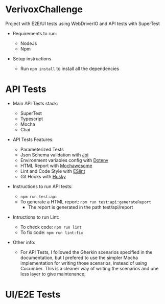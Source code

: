 # VerivoxChallenge
Project with E2E/UI tests using WebDriverIO and API tests with SuperTest

* Requirements to run:
    * NodeJs
    * Npm

* Setup instructions
    * Run ```npm install``` to install all the dependencies


# API Tests

* Main API Tests stack:
    * SuperTest
    * Typescript
    * Mocha
    * Chai

* API Tests Features:
    * Parameterized Tests
    * Json Schema validation with [Joi](https://joi.dev/) 
    * Environment variables config with [Dotenv](https://github.com/motdotla/dotenv)
    * HTML Report with [Mochawesome](https://github.com/adamgruber/mochawesome)
    * Lint and Code Style with [ESlint](https://eslint.org/)
    * Git Hooks with [Husky](https://github.com/typicode/husky)


* Instructions to run API tests:
    * ```npm run test:api ```
    * To generate a HTML report: ```npm run test:api:generateReport```
        * The report is generated in the path test/api/report

* Intructions to run Lint:
    * To check code: ```npm run lint```
    * To fix code: ```npm run lint:fix```

* Other info:
    * For API Tests, I followed the Gherkin scenarios specified in the documentation, but I prefered to use the simpler Mocha implementation for writing those scenarios, instead of using Cucumber. This is a cleaner way of writing the scenarios and one less layer to give maintenance;
    
# UI/E2E Tests
